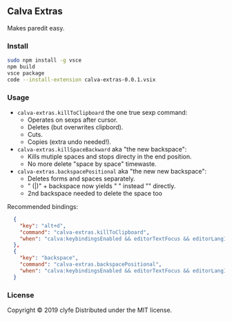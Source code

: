 ## Calva Extras

Makes paredit easy.

### Install

```bash
sudo npm install -g vsce
npm build
vsce package
code --install-extension calva-extras-0.0.1.vsix
```

### Usage

* `calva-extras.killToClipboard` the one true sexp command:
  * Operates on sexps after cursor.
  * Deletes (but overwrites clipbord).
  * Cuts.
  * Copies (extra undo needed!).
* `calva-extras.killSpaceBackward` aka "the new backspace":
  * Kills mutiple spaces and stops directy in the end position.
  * No more delete "space by space" timewaste.
* `calva-extras.backspacePositional` aka "the new new backspace":
  * Deletes forms and spaces separately.
  * " (|)" + backspace now yields " " instead "" directly.
  * 2nd backspace needed to delete the space too

Recommended bindings:

```json
  {
    "key": "alt+d",
    "command": "calva-extras.killToClipboard",
    "when": "calva:keybindingsEnabled && editorTextFocus && editorLangId == 'clojure' && paredit:keyMap =~ /original|strict/"
  },
  {
    "key": "backspace",
    "command": "calva-extras.backspacePositional",
    "when": "calva:keybindingsEnabled && editorTextFocus && editorLangId == 'clojure' && paredit:keyMap =~ /original|strict/"
  }
```

### License

Copyright © 2019 clyfe
Distributed under the MIT license.
